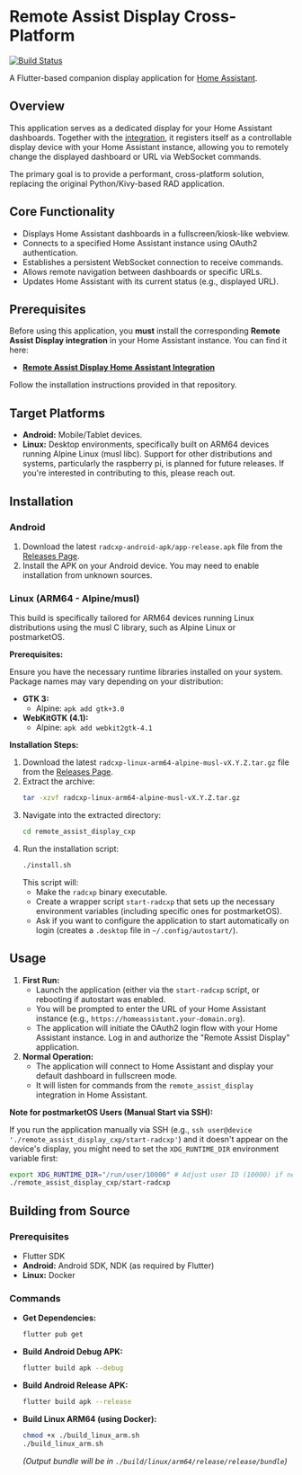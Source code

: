 # Remote Assist Display Cross-Platform

[![Build Status](https://github.com/michelle-avery/rad-cross-platform/actions/workflows/build_release.yml/badge.svg)](https://github.com/michelle-avery/rad-cross-platform/actions/workflows/build_release.yml)

A Flutter-based companion display application for [Home Assistant](https://www.home-assistant.io/).

## Overview

This application serves as a dedicated display for your Home Assistant dashboards. Together with the [integration](https://github.com/michelle-avery/remote-assist-display), it registers itself as a controllable display device with your Home Assistant instance, allowing you to remotely change the displayed dashboard or URL via WebSocket commands.

The primary goal is to provide a performant, cross-platform solution, replacing the original Python/Kivy-based RAD application.

## Core Functionality

- Displays Home Assistant dashboards in a fullscreen/kiosk-like webview.
- Connects to a specified Home Assistant instance using OAuth2 authentication.
- Establishes a persistent WebSocket connection to receive commands.
- Allows remote navigation between dashboards or specific URLs.
- Updates Home Assistant with its current status (e.g., displayed URL).

## Prerequisites

Before using this application, you **must** install the corresponding **Remote Assist Display integration** in your Home Assistant instance. You can find it here:

- **[Remote Assist Display Home Assistant Integration](https://github.com/michelle-avery/remote-assist-display)**

Follow the installation instructions provided in that repository.

## Target Platforms

- **Android:** Mobile/Tablet devices.
- **Linux:** Desktop environments, specifically built on ARM64 devices running Alpine Linux (musl libc). Support for other distributions and systems, particularly the raspberry pi, is planned for future releases. If you're interested in contributing to this, please reach out.

## Installation

### Android

1.  Download the latest `radcxp-android-apk/app-release.apk` file from the [Releases Page](https://github.com/michelle-avery/rad-cross-platform/releases).
2.  Install the APK on your Android device. You may need to enable installation from unknown sources.

### Linux (ARM64 - Alpine/musl)

This build is specifically tailored for ARM64 devices running Linux distributions using the musl C library, such as Alpine Linux or postmarketOS.

**Prerequisites:**

Ensure you have the necessary runtime libraries installed on your system. Package names may vary depending on your distribution:

- **GTK 3:**
    - Alpine: `apk add gtk+3.0`
- **WebKitGTK (4.1):**
    - Alpine: `apk add webkit2gtk-4.1`

**Installation Steps:**

1.  Download the latest `radcxp-linux-arm64-alpine-musl-vX.Y.Z.tar.gz` file from the [Releases Page](https://github.com/YOUR_USERNAME/rad-cross-platform/releases).
2.  Extract the archive:
    ```bash
    tar -xzvf radcxp-linux-arm64-alpine-musl-vX.Y.Z.tar.gz
    ```
3.  Navigate into the extracted directory:
    ```bash
    cd remote_assist_display_cxp
    ```
4.  Run the installation script:
    ```bash
    ./install.sh
    ```
    This script will:
    - Make the `radcxp` binary executable.
    - Create a wrapper script `start-radcxp` that sets up the necessary environment variables (including specific ones for postmarketOS).
    - Ask if you want to configure the application to start automatically on login (creates a `.desktop` file in `~/.config/autostart/`).

## Usage

1.  **First Run:**
    *   Launch the application (either via the `start-radcxp` script, or rebooting if autostart was enabled.
    *   You will be prompted to enter the URL of your Home Assistant instance (e.g., `https://homeassistant.your-domain.org`).
    *   The application will initiate the OAuth2 login flow with your Home Assistant instance. Log in and authorize the "Remote Assist Display" application.
2.  **Normal Operation:**
    *   The application will connect to Home Assistant and display your default dashboard in fullscreen mode.
    *   It will listen for commands from the `remote_assist_display` integration in Home Assistant.

**Note for postmarketOS Users (Manual Start via SSH):**

If you run the application manually via SSH (e.g., `ssh user@device './remote_assist_display_cxp/start-radcxp'`) and it doesn't appear on the device's display, you might need to set the `XDG_RUNTIME_DIR` environment variable first:

```bash
export XDG_RUNTIME_DIR="/run/user/10000" # Adjust user ID (10000) if necessary
./remote_assist_display_cxp/start-radcxp
```

## Building from Source

### Prerequisites

- Flutter SDK
- **Android:** Android SDK, NDK (as required by Flutter)
- **Linux:** Docker

### Commands

- **Get Dependencies:**
  ```bash
  flutter pub get
  ```
- **Build Android Debug APK:**
  ```bash
  flutter build apk --debug
  ```
- **Build Android Release APK:**
  ```bash
  flutter build apk --release
  ```

- **Build Linux ARM64 (using Docker):**
  ```bash
  chmod +x ./build_linux_arm.sh
  ./build_linux_arm.sh
  ```
  *(Output bundle will be in `./build/linux/arm64/release/release/bundle`)*
